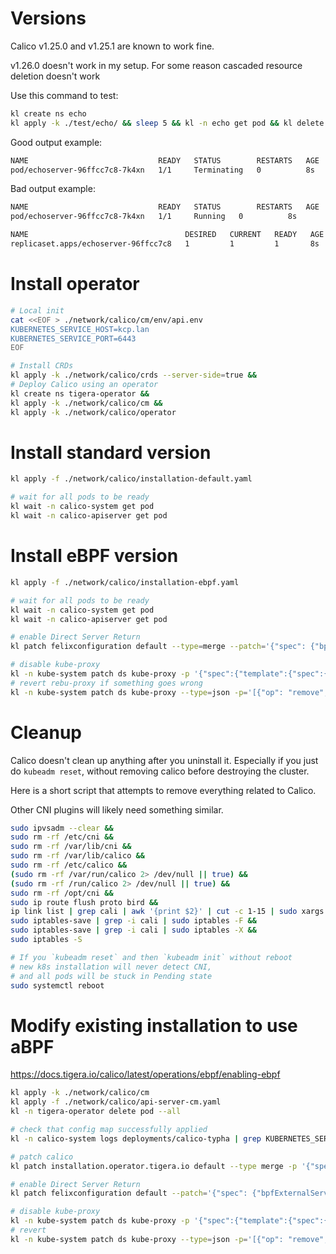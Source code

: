 
# Versions

Calico v1.25.0 and v1.25.1 are known to work fine.

v1.26.0 doesn't work in my setup.
For some reason cascaded resource deletion doesn't work

Use this command to test:
```bash
kl create ns echo
kl apply -k ./test/echo/ && sleep 5 && kl -n echo get pod && kl delete -k ./test/echo/ && sleep 1 && kl -n echo get all
```

Good output example:
```bash
NAME                             READY   STATUS        RESTARTS   AGE
pod/echoserver-96ffcc7c8-7k4xn   1/1     Terminating   0          8s
```

Bad output example:
```bash
NAME                             READY   STATUS        RESTARTS   AGE
pod/echoserver-96ffcc7c8-7k4xn   1/1     Running   0          8s

NAME                                   DESIRED   CURRENT   READY   AGE
replicaset.apps/echoserver-96ffcc7c8   1         1         1       8s
```

# Install operator

```bash
# Local init
cat <<EOF > ./network/calico/cm/env/api.env
KUBERNETES_SERVICE_HOST=kcp.lan
KUBERNETES_SERVICE_PORT=6443
EOF

# Install CRDs
kl apply -k ./network/calico/crds --server-side=true &&
# Deploy Calico using an operator
kl create ns tigera-operator &&
kl apply -k ./network/calico/cm &&
kl apply -k ./network/calico/operator
```

# Install standard version

```bash
kl apply -f ./network/calico/installation-default.yaml

# wait for all pods to be ready
kl wait -n calico-system get pod
kl wait -n calico-apiserver get pod
```

# Install eBPF version

```bash
kl apply -f ./network/calico/installation-ebpf.yaml

# wait for all pods to be ready
kl wait -n calico-system get pod
kl wait -n calico-apiserver get pod

# enable Direct Server Return
kl patch felixconfiguration default --type=merge --patch='{"spec": {"bpfExternalServiceMode": "DSR"}}'

# disable kube-proxy
kl -n kube-system patch ds kube-proxy -p '{"spec":{"template":{"spec":{"nodeSelector":{"non-calico": "true"}}}}}'
# revert rebu-proxy if something goes wrong
kl -n kube-system patch ds kube-proxy --type=json -p='[{"op": "remove", "path": "/spec/template/spec/nodeSelector/non-calico"}]'
```

# Cleanup

Calico doesn't clean up anything after you uninstall it.
Especially if you just do `kubeadm reset`,
without removing calico before destroying the cluster.

Here is a short script that attempts to remove everything related to Calico.

Other CNI plugins will likely need something similar.

```bash
sudo ipvsadm --clear &&
sudo rm -rf /etc/cni &&
sudo rm -rf /var/lib/cni &&
sudo rm -rf /var/lib/calico &&
sudo rm -rf /etc/calico &&
(sudo rm -rf /var/run/calico 2> /dev/null || true) &&
(sudo rm -rf /run/calico 2> /dev/null || true) &&
sudo rm -rf /opt/cni &&
sudo ip route flush proto bird &&
ip link list | grep cali | awk '{print $2}' | cut -c 1-15 | sudo xargs -I {} ip link delete {} &&
sudo iptables-save | grep -i cali | sudo iptables -F &&
sudo iptables-save | grep -i cali | sudo iptables -X &&
sudo iptables -S

# If you `kubeadm reset` and then `kubeadm init` without reboot
# new k8s installation will never detect CNI,
# and all pods will be stuck in Pending state
sudo systemctl reboot
```

# Modify existing installation to use aBPF

https://docs.tigera.io/calico/latest/operations/ebpf/enabling-ebpf

```bash
kl apply -k ./network/calico/cm
kl apply -f ./network/calico/api-server-cm.yaml
kl -n tigera-operator delete pod --all

# check that config map successfully applied
kl -n calico-system logs deployments/calico-typha | grep KUBERNETES_SERVICE_HOST

# patch calico
kl patch installation.operator.tigera.io default --type merge -p '{"spec":{"calicoNetwork":{"linuxDataplane":"BPF", "hostPorts":null}}}'

# enable Direct Server Return
kl patch felixconfiguration default --patch='{"spec": {"bpfExternalServiceMode": "DSR"}}'

# disable kube-proxy
kl -n kube-system patch ds kube-proxy -p '{"spec":{"template":{"spec":{"nodeSelector":{"non-calico": "true"}}}}}'
# revert
kl -n kube-system patch ds kube-proxy --type=json -p='[{"op": "remove", "path": "/spec/template/spec/nodeSelector/non-calico"}]'
```
